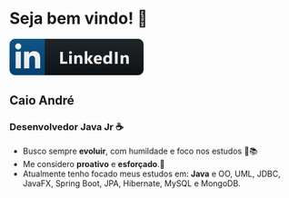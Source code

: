 # Seja bem vindo! 👋
[![Linkedin](https://github.com/caioandre15/caioandre15/blob/master/linkedin.svg)](https://www.linkedin.com/in/caio-a-599115a7)
## **Caio André** 
### Desenvolvedor Java Jr :coffee:
* Busco sempre **evoluir**, com humildade e foco nos estudos :rocket::books: 
* Me considero **proativo** e **esforçado**.:muscle:
* Atualmente tenho focado meus estudos em: **Java** e OO, UML, JDBC, JavaFX, Spring Boot, JPA, Hibernate, MySQL e MongoDB.


<!--
**caioandre15/caioandre15** is a ✨ _special_ ✨ repository because its `README.md` (this file) appears on your GitHub profile.

Here are some ideas to get you started:

- 🔭 I’m currently working on ...
- 🌱 I’m currently learning ...
- 👯 I’m looking to collaborate on ...
- 🤔 I’m looking for help with ...
- 💬 Ask me about ...
- 📫 How to reach me: ...
- 😄 Pronouns: ...
- ⚡ Fun fact: ...
-->
